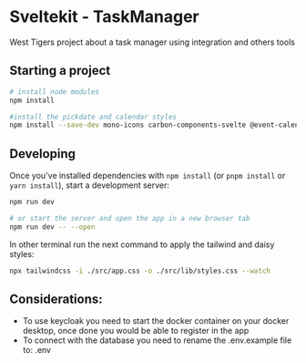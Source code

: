 # Sveltekit - TaskManager

West Tigers project about a task manager using integration and others tools

## Starting a project

```bash
# install node modules
npm install

#install the pickdate and calendar styles
npm install --save-dev mono-icons carbon-components-svelte @event-calendar/core @event-calendar/time-grid @event-calendar/day-grid @event-calendar/list @event-calendar/resource-time-grid @event-calendar/interaction
```

## Developing

Once you've installed dependencies with `npm install` (or `pnpm install` or `yarn install`), start a development server:

```bash
npm run dev

# or start the server and open the app in a new browser tab
npm run dev -- --open
```

In other terminal run the next command to apply the tailwind and daisy styles:

```bash
npx tailwindcss -i ./src/app.css -o ./src/lib/styles.css --watch
```

## Considerations:

- To use keycloak you need to start the docker container on your docker desktop, once done you would be able to register in the app
- To connect with the database you need to rename the .env.example file to: .env

